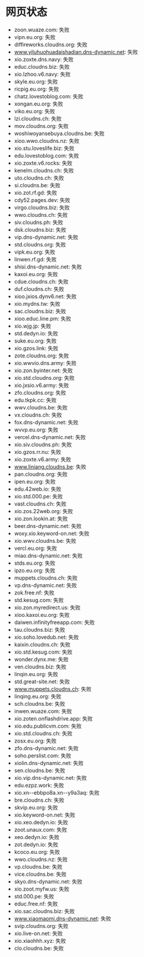 # 网页状态
- zoon.wuaze.com: 失败
- vipn.eu.org: 失败
- diffireworks.cloudns.org: 失败
- www.yiluhuohuadaishadian.dns-dynamic.net: 失败
- xio.zoxte.dns.navy: 失败
- educ.cloudns.biz: 失败
- xio.lzhoo.v6.navy: 失败
- skyle.eu.org: 失败
- ricpig.eu.org: 失败
- chatz.lovestoblog.com: 失败
- xongan.eu.org: 失败
- viko.eu.org: 失败
- lzi.cloudns.ch: 失败
- mov.cloudns.org: 失败
- woshiwoyansebuya.cloudns.be: 失败
- xioo.wwo.cloudns.nz: 失败
- xio.stu.loveslife.biz: 失败
- edu.lovestoblog.com: 失败
- xio.zoxte.v6.rocks: 失败
- kenelm.cloudns.ch: 失败
- uto.cloudns.ch: 失败
- si.cloudns.be: 失败
- xio.zot.rf.gd: 失败
- cdy52.pages.dev: 失败
- virgo.cloudns.biz: 失败
- wwo.cloudns.ch: 失败
- siv.cloudns.ph: 失败
- dsk.cloudns.biz: 失败
- vip.dns-dynamic.net: 失败
- std.cloudns.org: 失败
- vipk.eu.org: 失败
- linwen.rf.gd: 失败
- shisi.dns-dynamic.net: 失败
- kaxoi.eu.org: 失败
- cdue.cloudns.ch: 失败
- duf.cloudns.ch: 失败
- xioo.jxios.dynv6.net: 失败
- xio.mydns.tw: 失败
- sac.cloudns.biz: 失败
- xioo.educ.line.pm: 失败
- xio.wjg.jp: 失败
- std.dedyn.io: 失败
- suke.eu.org: 失败
- xio.gzos.link: 失败
- zote.cloudns.org: 失败
- xio.wwvio.dns.army: 失败
- xio.zon.byinter.net: 失败
- xio.std.cloudns.org: 失败
- xio.jxsio.v6.army: 失败
- zfo.cloudns.org: 失败
- edu.tkpk.cc: 失败
- wwv.cloudns.be: 失败
- vx.cloudns.ch: 失败
- fox.dns-dynamic.net: 失败
- wvvp.eu.org: 失败
- vercel.dns-dynamic.net: 失败
- xio.siv.cloudns.ph: 失败
- xio.gzos.rr.nu: 失败
- xio.zoxte.v6.army: 失败
- www.liniang.cloudns.be: 失败
- pan.cloudns.org: 失败
- ipen.eu.org: 失败
- edu.42web.io: 失败
- xio.std.000.pe: 失败
- vast.cloudns.ch: 失败
- xio.zos.22web.org: 失败
- xio.zon.lookin.at: 失败
- beer.dns-dynamic.net: 失败
- woxy.xio.keyword-on.net: 失败
- xio.wwv.cloudns.be: 失败
- vercl.eu.org: 失败
- miao.dns-dynamic.net: 失败
- stds.eu.org: 失败
- ipzo.eu.org: 失败
- muppets.cloudns.ch: 失败
- vp.dns-dynamic.net: 失败
- zok.free.nf: 失败
- std.kesug.com: 失败
- xio.zon.myredirect.us: 失败
- xioo.kaxoi.eu.org: 失败
- daiwen.infinityfreeapp.com: 失败
- tau.cloudns.biz: 失败
- xio.soho.lovedub.net: 失败
- kaixin.cloudns.ch: 失败
- xio.std.kesug.com: 失败
- wonder.dynx.me: 失败
- ven.cloudns.biz: 失败
- linqin.eu.org: 失败
- std.great-site.net: 失败
- www.muppets.cloudns.ch: 失败
- linqing.eu.org: 失败
- sch.cloudns.be: 失败
- inwen.wuaze.com: 失败
- xio.zoten.onflashdrive.app: 失败
- xio.edu.publicvm.com: 失败
- xio.std.cloudns.ch: 失败
- zosx.eu.org: 失败
- zfo.dns-dynamic.net: 失败
- soho.perslist.com: 失败
- xiolin.dns-dynamic.net: 失败
- sen.cloudns.be: 失败
- xio.vip.dns-dynamic.net: 失败
- edu.ezpz.work: 失败
- xio.xn--ebbpo8a.xn--y9a3aq: 失败
- bre.cloudns.ch: 失败
- skvip.eu.org: 失败
- xio.keyword-on.net: 失败
- xio.xeo.dedyn.io: 失败
- zoot.unaux.com: 失败
- xeo.dedyn.io: 失败
- zot.dedyn.io: 失败
- kcoco.eu.org: 失败
- wwo.cloudns.nz: 失败
- vp.cloudns.be: 失败
- vice.cloudns.be: 失败
- skyo.dns-dynamic.net: 失败
- xio.zoot.myfw.us: 失败
- std.000.pe: 失败
- educ.free.nf: 失败
- xio.sac.cloudns.biz: 失败
- www.xiaomaomi.dns-dynamic.net: 失败
- svip.cloudns.org: 失败
- xio.live-on.net: 失败
- xio.xiaohhh.xyz: 失败
- clo.cloudns.be: 失败
